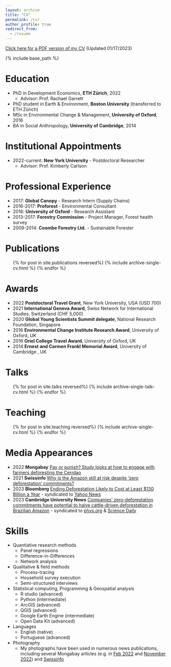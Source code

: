 ```yaml
---
layout: archive
title: "CV"
permalink: /cv/
author_profile: true
redirect_from:
  - /resume
---
```


[Click here for a PDF version of my CV](https://sam-a-levy.github.io/files/1_Levy_CV_2023-01-17.pdf) (Updated 01/17/2023)

{% include base_path %}

Education
======
* PhD in Development Economics, **ETH Zürich**, 2022
  * Advisor: Prof. Rachael Garrett
* PhD student in Earth & Environment, **Boston University** (transferred to ETH Zürich)
* MSc in Environmental Change & Management, **University of Oxford**, 2016
* BA in Social Anthropology, **University of Cambridge**, 2014

Institutional Appointments
======
* 2022-current: **New York University** - Postdoctoral Researcher
  * Advisor: Prof. Kimberly Carlson

Professional Experience
======
* 2017: **Global Canopy** - Research Intern (Supply Chains)
* 2016-2017: **Proforest** - Environmental Consultant
* 2016: **University of Oxford** - Research Assistant
* 2013-2017: **Forestry Commission** - Project Manager, Forest health survey
* 2009-2014: **Coombe Forestry Ltd.** - Sustainable Forester
  
Publications
======
  <ul>{% for post in site.publications reversed%}
    {% include archive-single-cv.html %}
  {% endfor %}</ul>

Awards
======
* 2022 **Postdoctoral Travel Grant**, New York University, USA (USD 700)
* 2021 **International Geneva Award**, Swiss Network for International Studies, Switzerland (CHF 5,000)
* 2020 **Global Young Scientists Summit delegate**, National Research Foundation, Singapore
* 2016 **Environmental Change Institute Research Award**, University of Oxford, UK
* 2016 **Oriel College Travel Award**, University of Oxford, UK
* 2014 **Ernest and Carmen Frankl Memorial Award**, University of Cambridge , UK

 
Talks
======
  <ul>{% for post in site.talks reversed%}
    {% include archive-single-talk-cv.html %}
  {% endfor %}</ul>
  
Teaching
======
  <ul>{% for post in site.teaching reversed%}
    {% include archive-single-cv.html %}
  {% endfor %}</ul>
 
Media Appearances
======
* 2022 **Mongabay** [Pay or punish? Study looks at how to engage with farmers deforesting the Cerrdao](https://news.mongabay.com/2022/02/pay-or-punish-study-looks-at-how-to-engage-with-farmers-deforesting-the-cerrado/)
* 2021 **Swissinfo** [Why is the Amazon still at risk despite ‘zero deforestation’ commitments?](https://www.swissinfo.ch/eng/why-is-the-amazon-still-at-risk-despite--zero-deforestation--commitments-/46314800)
* 2023 **Bloomberg** [Ending Deforestation Likely to Cost at Least $130 Billion a Year](https://www.bloomberg.com/news/articles/2023-04-18/ending-deforestation-likely-to-cost-at-least-130-billion-a-year) - syndicated to [Yahoo News](https://news.yahoo.com/ending-deforestation-likely-cost-least-230235405.html)
* 2023 **Cambridge University News** [Companies’ zero-deforestation commitments have potential to halve cattle-driven deforestation in Brazilian Amazon](https://www.cam.ac.uk/research/news/zero-deforestation-commitments-have-potential-to-halve-cattle-driven-deforestation) - syndicated to [phys.org](https://phys.org/news/2023-04-companies-zero-deforestation-commitments-potential-halve.html) & [Science Daily](https://www.sciencedaily.com/releases/2023/04/230419201922.htm)
 
Skills
======
* Quantiative research methods
  * Panel regressions
  * Difference-in-Differences
  * Network analysis
* Qualitative & field methods
  * Process-tracing
  * Household survey execution
  * Semi-structured interviews
* Statistical computing, Programming & Geospatial analysis
  * R studio (advanced)
  * Python (intermediate)
  * ArcGIS (advanced)
  * QGIS (advanced)
  * Google Earth Engine (intermediate)
  * Open Data Kit (advanced)
* Languages
  * English (native)
  * Portuguese (advanced)
* Photography
  * My photographs have been used in numerous news publications, including several Mongabay articles (e.g. in [Feb 2022](https://news.mongabay.com/2022/02/pay-or-punish-study-looks-at-how-to-engage-with-farmers-deforesting-the-cerrado/) and [November 2022](https://news.mongabay.com/2022/11/to-be-effective-zero-deforestation-pledges-need-a-critical-mass-study-shows/)) and [Swissinfo](https://www.swissinfo.ch/eng/why-is-the-amazon-still-at-risk-despite--zero-deforestation--commitments-/46314800)   
